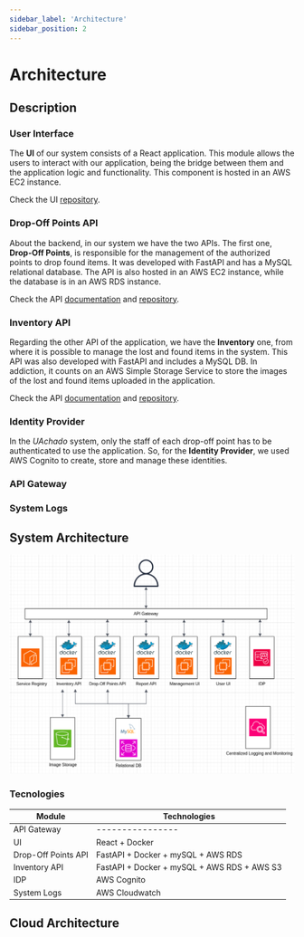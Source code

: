 ```yaml
---
sidebar_label: 'Architecture'
sidebar_position: 2
---
```


# Architecture

## Description

### User Interface

The **UI** of our system consists of a React application. This module allows the users to interact with our application, being 
the bridge between them and the application logic and functionality. This component is hosted in an AWS EC2 instance.

Check the UI [repository](https://github.com/UAchado/user_ui).
### Drop-Off Points API

About the backend, in our system we have the two APIs. The first one, **Drop-Off Points**, is responsible for the management 
of the authorized points to drop found items. It was developed with FastAPI and has a MySQL relational database. The API 
is also hosted in an AWS EC2 instance, while the database is in an AWS RDS instance.

Check the API [documentation](https://app.swaggerhub.com/apis/TIAGOGCARVALHO2002/drop-off_points_api/1.0.0) and [repository](https://github.com/UAchado/drop-off-points-api).

### Inventory API

Regarding the other API of the application, we have the **Inventory** one, from where it is possible to manage the lost and 
found items in the system. This API was also developed with FastAPI and includes a MySQL DB. In addiction, it counts on an 
AWS Simple Storage Service to store the images of the lost and found items uploaded in the application.

Check the API [documentation](https://app.swaggerhub.com/apis/TIAGOGCARVALHO2002/inventory-api/1.0.0#/) and [repository](https://github.com/UAchado/inventory-api). 

### Identity Provider

In the *UAchado* system, only the staff of each drop-off point has to be authenticated to use the application. 
So, for the **Identity Provider**, we used AWS Cognito to create, store and manage these identities.

### API Gateway


### System Logs 





## System Architecture

![UAchado Architecture](/img/arquitetura.png)


### Tecnologies

| Module             | Technologies                                 |
|--------------------|----------------------------------------------|
| API Gateway        | ----------------                             |
| UI                 | React + Docker                               |
| Drop-Off Points API | FastAPI + Docker + mySQL + AWS RDS          |
| Inventory API      | FastAPI + Docker + mySQL + AWS RDS + AWS S3  |
| IDP                | AWS Cognito                                  |
| System Logs        | AWS Cloudwatch                               |




## Cloud Architecture